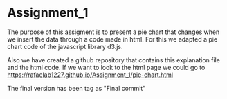 # Assignment_1

The purpose of this assigment is to present a pie chart that changes when we insert the data through a code made in html. For this we adapted a pie chart code of the javascript library d3.js. 

Also we have created a github repository that contains this explanation file and the html code. If we want to look to the html page we could go to https://rafaelab1227.github.io/Assignment_1/pie-chart.html

The final version has been tag as "Final commit"

